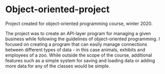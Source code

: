 # Object-oriented-project
Project created for object-oriented programming course, winter 2020.


The project was to create an API-layer program for managing a given business while following the guidelines of object-oriented programming. 
I focused on creating a program that can easily manage connections between different types of data - in this case animals, exhibits and employees of a zoo. 
While outside the scope of the course, additional features such as a simple system for saving and loading data or adding more data for any of the classes would be simple.
